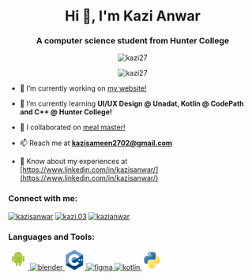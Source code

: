 <h1 align="center">Hi 👋, I'm Kazi Anwar</h1>
<h3 align="center">A computer science student from Hunter College</h3>

<p align="center"> <img src="https://komarev.com/ghpvc/?username=kazi27&label=Profile%20views&color=0e75b6&style=flat" alt="kazi27" /> </p>
<p align="center"> <img src="https://user-images.githubusercontent.com/90419249/236641670-07fafd05-0ec7-41bb-ae0e-5f16cd4b593d.gif" alt="kazi27" /> </p>

- 🔭 I’m currently working on [my website!](kazianwar.com)

- 🌱 I’m currently learning **UI/UX Design @ Unadat, Kotlin @ CodePath and C++ @ Hunter College!**

- 👯 I collaborated on [meal master!](https://github.com/Kazi27/Meal-Master.git)

- 📫 Reach me at **kazisameen2702@gmail.com**

- 📄 Know about my experiences at [https://www.linkedin.com/in/kazisanwar/](https://www.linkedin.com/in/kazisanwar/)

<h3 align="left">Connect with me:</h3>
<p align="left">
<a href="https://linkedin.com/in/kazisanwar" target="blank"><img align="center" src="https://raw.githubusercontent.com/rahuldkjain/github-profile-readme-generator/master/src/images/icons/Social/linked-in-alt.svg" alt="kazisanwar" height="30" width="40" /></a>
<a href="https://instagram.com/kazi.03" target="blank"><img align="center" src="https://raw.githubusercontent.com/rahuldkjain/github-profile-readme-generator/master/src/images/icons/Social/instagram.svg" alt="kazi.03" height="30" width="40" /></a>
<a href="https://www.youtube.com/c/kazianwar" target="blank"><img align="center" src="https://raw.githubusercontent.com/rahuldkjain/github-profile-readme-generator/master/src/images/icons/Social/youtube.svg" alt="kazianwar" height="30" width="40" /></a>
</p>

<h3 align="left">Languages and Tools:</h3>
<p align="left"> <a href="https://developer.android.com" target="_blank" rel="noreferrer"> <img src="https://raw.githubusercontent.com/devicons/devicon/master/icons/android/android-original-wordmark.svg" alt="android" width="40" height="40"/> </a> <a href="https://www.blender.org/" target="_blank" rel="noreferrer"> <img src="https://download.blender.org/branding/community/blender_community_badge_white.svg" alt="blender" width="40" height="40"/> </a> <a href="https://www.w3schools.com/cpp/" target="_blank" rel="noreferrer"> <img src="https://raw.githubusercontent.com/devicons/devicon/master/icons/cplusplus/cplusplus-original.svg" alt="cplusplus" width="40" height="40"/> </a> <a href="https://www.figma.com/" target="_blank" rel="noreferrer"> <img src="https://www.vectorlogo.zone/logos/figma/figma-icon.svg" alt="figma" width="40" height="40"/> </a> <a href="https://kotlinlang.org" target="_blank" rel="noreferrer"> <img src="https://www.vectorlogo.zone/logos/kotlinlang/kotlinlang-icon.svg" alt="kotlin" width="40" height="40"/> </a> <a href="https://www.python.org" target="_blank" rel="noreferrer"> <img src="https://raw.githubusercontent.com/devicons/devicon/master/icons/python/python-original.svg" alt="python" width="40" height="40"/> </a> </p>
